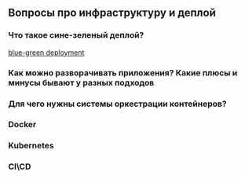 ## Вопросы про инфраструктуру и деплой

### Что такое сине-зеленый деплой?
[blue-green deployment](https://habr.com/ru/post/309832/)

### Как можно разворачивать приложения? Какие плюсы и минусы бывают у разных подходов

### Для чего нужны системы оркестрации контейнеров?

### Docker

### Kubernetes

### CI\CD